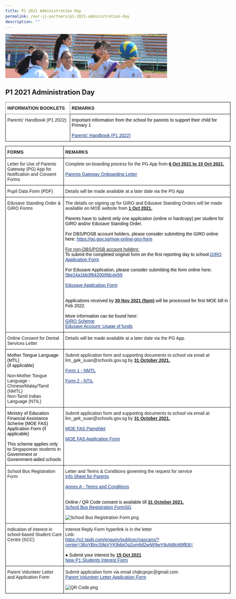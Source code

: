 ```yaml
---
title: P1 2021 Administration Day
permalink: /our-ij-partners/p1-2021-administration-day
description: ""
---
```

![](/images/subpage.jpg)

## P1 2021 Administration Day

<table style="border-collapse:collapse;border-spacing:0;table-layout: fixed; width: 702px" class="tg"><colgroup><col style="width: 201px"><col style="width: 501px"></colgroup><thead><tr><th style="background-color:#FFF;border-color:inherit;border-style:solid;border-width:1px;font-family:Arial, sans-serif;font-size:14px;font-weight:bold;overflow:hidden;padding:10px 5px;text-align:left;vertical-align:top;word-break:normal">INFORMATION BOOKLETS<br></th><th style="background-color:#FFF;border-color:black;border-style:solid;border-width:1px;font-family:Arial, sans-serif;font-size:14px;font-weight:bold;overflow:hidden;padding:10px 5px;text-align:left;vertical-align:top;word-break:normal">REMARKS<br></th></tr></thead><tbody><tr><td style="background-color:#FFF;border-color:black;border-style:solid;border-width:1px;font-family:Arial, sans-serif;font-size:14px;overflow:hidden;padding:10px 5px;text-align:left;vertical-align:top;word-break:normal">Parents' Handbook (P1 2022)<br></td><td style="background-color:#FFF;border-color:black;border-style:solid;border-width:1px;font-family:Arial, sans-serif;font-size:14px;overflow:hidden;padding:10px 5px;text-align:left;vertical-align:top;word-break:normal"><span style="font-weight:400;color:#000">Important information from the school for parents to support their child for Primary 1</span><br><br><a href="https://www.chijkcp.moe.edu.sg/qql/slot/u495/2022/Our%20IJ%20Partners/P1%202021%20Administration%20Day/Parents%20Handbook%20P1%202022_FINAL_Updated%2023.11.21.pdf"><span style="text-decoration:underline;color:#0A2F7C">Parents' Handbook (P1 2022)</span></a></td></tr></tbody></table>


<table style="border-collapse:collapse;border-spacing:0;table-layout: fixed; width: 702px" class="tg"><colgroup><col style="width: 181px"><col style="width: 521px"></colgroup><thead><tr><th style="background-color:#FFF;border-color:black;border-style:solid;border-width:1px;font-family:Arial, sans-serif;font-size:14px;font-weight:bold;overflow:hidden;padding:10px 5px;text-align:left;vertical-align:top;word-break:normal">FORMS<br></th><th style="background-color:#FFF;border-color:black;border-style:solid;border-width:1px;font-family:Arial, sans-serif;font-size:14px;font-weight:bold;overflow:hidden;padding:10px 5px;text-align:left;vertical-align:top;word-break:normal">REMARKS<br></th></tr></thead><tbody><tr><td style="background-color:#FFF;border-color:black;border-style:solid;border-width:1px;font-family:Arial, sans-serif;font-size:14px;overflow:hidden;padding:10px 5px;text-align:left;vertical-align:top;word-break:normal">Letter for Use of Parents Gateway (PG) App for Notification and Consent Forms<br></td><td style="background-color:#FFF;border-color:black;border-style:solid;border-width:1px;font-family:Arial, sans-serif;font-size:14px;overflow:hidden;padding:10px 5px;text-align:left;vertical-align:top;word-break:normal">Complete on-boarding process for the PG App from <span style="font-weight:bold;text-decoration:underline">6 Oct 2021 to 15 Oct 2021.</span><br><br><a href="https://www.chijkcp.moe.edu.sg/qql/slot/u495/2022/Our%20IJ%20Partners/P1%202021%20Administration%20Day/Parents%20Gateway%20Letter%20to%20onboard%20parents_6%20Oct%2021.pdf" target="_blank" rel="noopener noreferrer"><span style="text-decoration:underline;color:#0A2F7C;background-color:initial">Parents Gateway Onboarding Letter</span></a></td></tr><tr><td style="background-color:#FFF;border-color:black;border-style:solid;border-width:1px;font-family:Arial, sans-serif;font-size:14px;overflow:hidden;padding:10px 5px;text-align:left;vertical-align:middle;word-break:normal">Pupil Data Form (PDF)<br></td><td style="background-color:#FFF;border-color:black;border-style:solid;border-width:1px;font-family:Arial, sans-serif;font-size:14px;overflow:hidden;padding:10px 5px;text-align:left;vertical-align:top;word-break:normal">Details will be made available at a later date via the PG App</td></tr><tr><td style="background-color:#FFF;border-color:black;border-style:solid;border-width:1px;font-family:Arial, sans-serif;font-size:14px;overflow:hidden;padding:10px 5px;text-align:left;vertical-align:top;word-break:normal">Edusave Standing Order &amp; GIRO Forms<br></td><td style="background-color:#FFF;border-color:black;border-style:solid;border-width:1px;font-family:Arial, sans-serif;font-size:14px;overflow:hidden;padding:10px 5px;text-align:left;vertical-align:top;word-break:normal">The details on signing up for GIRO and Edusave Standing Orders will be made available on MOE website from <span style="font-weight:bold;text-decoration:underline">1 Oct 2021.</span><br><br><span style="font-weight:400;color:#000">Parents have to submit only one application (online or hardcopy) per student for GIRO and/or Edusave Standing Order.</span><br><br><span style="font-weight:400;color:#000">For DBS/POSB account holders, please consider submitting the GIRO online here:</span> <a href="https://go.gov.sg/moe-online-giro-form" target="_blank" rel="noopener noreferrer"><span style="text-decoration:underline;color:#0A2F7C">https://go.gov.sg/moe-online-giro-form</span></a><br><br><span style="text-decoration:underline">For non-DBS/POSB account holders:</span><br><span style="font-weight:400;color:#000">To submit the completed original form on the first reporting day to school.</span><a href="https://www.chijkcp.moe.edu.sg/qql/slot/u495/2022/Our%20IJ%20Partners/P1%202021%20Administration%20Day/GIRO_Application_Form_Nov20_CHIJ.pdf" target="_blank" rel="noopener noreferrer"><span style="text-decoration:underline;color:#0A2F7C">GIRO Application Form</span></a><br><br><span style="font-weight:400;color:#000">For Edusave Application, please consider submitting the form online here:</span> <a href="https://form.gov.sg/#!/5be24a1bb3f842000fdc4e59" target="_blank" rel="noopener noreferrer"><span style="text-decoration:underline;color:#0A2F7C">5be24a1bb3f842000fdc4e59</span></a><br><br><a href="https://www.chijkcp.moe.edu.sg/qql/slot/u495/2022/Our%20IJ%20Partners/P1%202021%20Administration%20Day/Edusave_Application_Form_revisedSep19.pdf" target="_blank" rel="noopener noreferrer"><span style="text-decoration:underline;color:#0A2F7C;background-color:initial">Edusave Application Form</span></a><br><br><br><span style="font-weight:400;color:#000">Applications received by</span> <span style="font-weight:bold;text-decoration:underline">30 Nov 2021 (5pm)</span> <span style="font-weight:400;color:#000">will be processed for first MOE bill in Feb 2022.</span><br><br><span style="font-weight:400;color:#000">More information can be found here:</span><br><a href="https://www.moe.gov.sg/financial-matters/fees" target="_blank" rel="noopener noreferrer"><span style="text-decoration:underline;color:#0A2F7C">GIRO Scheme</span></a><br><a href="https://www.moe.gov.sg/financial-matters/edusave-account" target="_blank" rel="noopener noreferrer"><span style="text-decoration:underline;color:#0A2F7C">Edusave Account: Usage of funds</span></a><br></td></tr><tr><td style="background-color:#FFF;border-color:black;border-style:solid;border-width:1px;font-family:Arial, sans-serif;font-size:14px;overflow:hidden;padding:10px 5px;text-align:left;vertical-align:middle;word-break:normal">Online Consent for Dental Services Letter<br></td><td style="background-color:#FFF;border-color:black;border-style:solid;border-width:1px;font-family:Arial, sans-serif;font-size:14px;overflow:hidden;padding:10px 5px;text-align:left;vertical-align:top;word-break:normal">Details will be made available at a later date via the PG App.</td></tr><tr><td style="background-color:#FFF;border-color:black;border-style:solid;border-width:1px;font-family:Arial, sans-serif;font-size:14px;overflow:hidden;padding:10px 5px;text-align:left;vertical-align:top;word-break:normal"><span style="font-weight:400;color:#000"> Mother Tongue Language (MTL)</span><br><span style="font-weight:400;color:#000">(if applicable)</span><br><br>Non-Mother Tongue Language - Chinese/Malay/Tamil (NMTL)<br>Non-Tamil Indian Language (NTIL)</td><td style="background-color:#FFF;border-color:black;border-style:solid;border-width:1px;font-family:Arial, sans-serif;font-size:14px;overflow:hidden;padding:10px 5px;text-align:left;vertical-align:top;word-break:normal">Submit application form and supporting documents to school via email at lim_gek_suan@schools.gov.sg by <span style="font-weight:bold;text-decoration:underline">31 October 2021.</span><br><br><a href="https://www.chijkcp.moe.edu.sg/qql/slot/u495/2022/Our%20IJ%20Partners/P1%202021%20Administration%20Day/Form%201%20-%20NMTL_Fill.pdf" target="_blank" rel="noopener noreferrer"><span style="text-decoration:underline;color:#0A2F7C">Form 1 - NMTL</span></a><br><br><a href="https://www.chijkcp.moe.edu.sg/qql/slot/u495/2022/Our%20IJ%20Partners/P1%202021%20Administration%20Day/Form%202%20-%20NTIL_Fill.pdf" target="_blank" rel="noopener noreferrer"><span style="text-decoration:underline;color:#0A2F7C">Form 2 - NTIL</span></a></td></tr><tr><td style="background-color:#FFF;border-color:black;border-style:solid;border-width:1px;font-family:Arial, sans-serif;font-size:14px;overflow:hidden;padding:10px 5px;text-align:left;vertical-align:top;word-break:normal"><span style="font-weight:400;color:#000">Ministry of Education Financial Assistance Scheme (MOE FAS) Application Form (if applicable)</span><br><br><span style="font-weight:400;color:#000">This scheme applies only to</span> Singaporean students <span style="font-weight:400;color:#000">in Government or Government-aided schools</span></td><td style="background-color:#FFF;border-color:black;border-style:solid;border-width:1px;font-family:Arial, sans-serif;font-size:14px;overflow:hidden;padding:10px 5px;text-align:left;vertical-align:top;word-break:normal">Submit application form and supporting documents to school via email at lim_gek_suan@schools.gov.sg by <span style="font-weight:bold;text-decoration:underline">31 October 2021.</span><br><br><a href="https://www.chijkcp.moe.edu.sg/qql/slot/u495/2022/Our%20IJ%20Partners/P1%202021%20Administration%20Day/MOE_FAS_Pamphlet_2022.pdf" target="_blank" rel="noopener noreferrer"><span style="text-decoration:underline;color:#0A2F7C;background-color:initial">MOE FAS Pamphlet</span></a><br><br><a href="https://www.chijkcp.moe.edu.sg/qql/slot/u495/2022/Our%20IJ%20Partners/P1%202021%20Administration%20Day/MOE%20FAS%20Application%20Form%20Sep%2021.pdf" target="_blank" rel="noopener noreferrer"><span style="text-decoration:underline;color:#0A2F7C;background-color:initial">MOE FAS Application Form</span></a><br><br></td></tr><tr><td style="background-color:#FFF;border-color:black;border-style:solid;border-width:1px;font-family:Arial, sans-serif;font-size:14px;overflow:hidden;padding:10px 5px;text-align:left;vertical-align:top;word-break:normal">School Bus Registration Form<br></td><td style="background-color:#FFF;border-color:black;border-style:solid;border-width:1px;font-family:Arial, sans-serif;font-size:14px;overflow:hidden;padding:10px 5px;text-align:left;vertical-align:top;word-break:normal">Letter and Terms &amp; Conditions governing the request for service<br><a href="https://www.chijkcp.moe.edu.sg/qql/slot/u495/2022/Our%20IJ%20Partners/P1%202021%20Administration%20Day/Info%20Sheet%20for%20Parents%202.pdf" target="_blank" rel="noopener noreferrer"><span style="text-decoration:underline;color:#0A2F7C;background-color:initial">Info Sheet for Parents</span></a><br><br><a href="https://www.chijkcp.moe.edu.sg/qql/slot/u495/2022/Our%20IJ%20Partners/P1%202021%20Administration%20Day/Annex%20A%20-%20Terms%20and%20Conditions%202.pdf" target="_blank" rel="noopener noreferrer"><span style="text-decoration:underline;color:#0A2F7C;background-color:initial">Annex A - Terms and Conditions</span></a><br><br><br><span style="font-weight:400;color:#000">Online / QR Code consent is available till</span> <span style="font-weight:bold;text-decoration:underline">31 October 2021.</span><br><a href="https://form.gov.sg/#!/5f7ac9ad98fd3a0012c141b8" target="_blank" rel="noopener noreferrer"><span style="text-decoration:underline;color:#0A2F7C">School Bus Registration FormSG</span></a><br><br><img src="https://www.chijkcp.moe.edu.sg/qql/slot/u495/2022/Our%20IJ%20Partners/P1%202021%20Administration%20Day/School%20Bus%20Registration%20Form.png" alt="School Bus Registration Form.png" width="70" height="77"></td></tr><tr><td style="background-color:#FFF;border-color:black;border-style:solid;border-width:1px;font-family:Arial, sans-serif;font-size:14px;overflow:hidden;padding:10px 5px;text-align:left;vertical-align:top;word-break:normal">Indication of interest in school-based Student Care Centre (SCC)<br></td><td style="background-color:#FFF;border-color:black;border-style:solid;border-width:1px;font-family:Arial, sans-serif;font-size:14px;overflow:hidden;padding:10px 5px;text-align:left;vertical-align:top;word-break:normal">Interest Reply Form hyperlink is in the letter<br>Link:<br><span style="font-weight:400;color:#000"> </span><a href="https://v2.taidii.com/enquiry/publicec/nascans/?center=36oYBncS9pVYK9idoOp2um6d2wiW9wY8uNt8ci69fE8=" target="_blank" rel="noopener noreferrer"><span style="text-decoration:underline;color:#0A2F7C">https://v2.taidii.com/enquiry/publicec/nascans/?center=36oYBncS9pVYK9idoOp2um6d2wiW9wY8uNt8ci69fE8=</span></a><br><br><span style="font-weight:400;color:#000">●      Submit your interest by</span> <span style="font-weight:bold;text-decoration:underline">15 Oct 2021</span><br><a href="https://www.chijkcp.moe.edu.sg/qql/slot/u495/2022/Our%20IJ%20Partners/P1%202021%20Administration%20Day/New%20P1%20Students%20Interest%20Form%20Taidii%20Link_1%20Oct%2021.pdf" target="_blank" rel="noopener noreferrer"><span style="text-decoration:underline;color:#0A2F7C">New P1 Students Interest Form</span></a></td></tr><tr><td style="background-color:#FFF;border-color:black;border-style:solid;border-width:1px;font-family:Arial, sans-serif;font-size:14px;overflow:hidden;padding:10px 5px;text-align:left;vertical-align:top;word-break:normal">Parent Volunteer Letter and Application Form<br></td><td style="background-color:#FFF;border-color:black;border-style:solid;border-width:1px;font-family:Arial, sans-serif;font-size:14px;overflow:hidden;padding:10px 5px;text-align:left;vertical-align:top;word-break:normal">Submit application form via email chijkcpcpc@gmail.com<br><a href="https://www.chijkcp.moe.edu.sg/qql/slot/u495/2022/Our%20IJ%20Partners/P1%202021%20Administration%20Day/Parent%20Volunteer%20Letter%20%20Application%20Form_2022_Fill%202.pdf"><span style="text-decoration:underline;color:#0A2F7C;background-color:initial">Parent Volunteer Letter Application Form</span></a><br><br><img src="https://www.chijkcp.moe.edu.sg/qql/slot/u495/2022/Our%20IJ%20Partners/P1%202021%20Administration%20Day/QR%20Code.png" alt="QR Code.png" width="61" height="58"></td></tr></tbody></table>